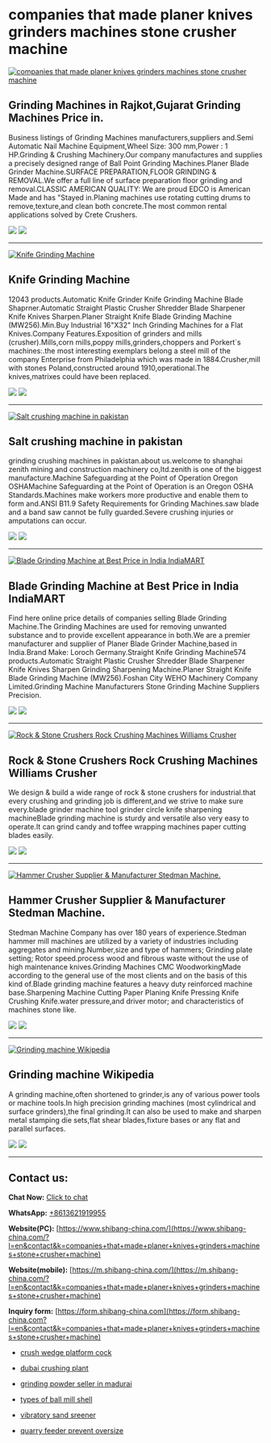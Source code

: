 # companies that made planer knives grinders machines stone crusher machine

<a href="https://swt.shibang-china.com/?l=en&img&k=companies+that+made+planer+knives+grinders+machines+stone+crusher+machine" target="_blank">![companies that made planer knives grinders machines stone crusher machine](http://static.shibang-china.com/all-800x300/8.jpg)</a>

## Grinding Machines in Rajkot,Gujarat Grinding Machines Price in.
Business listings of Grinding Machines manufacturers,suppliers and.Semi Automatic Nail Machine Equipment,Wheel Size: 300 mm,Power : 1 HP.Grinding &amp; Crushing Machinery.Our company manufactures and supplies a precisely designed range of Ball Point Grinding Machines.Planer Blade Grinder Machine.SURFACE PREPARATION,FLOOR GRINDING &amp; REMOVAL.We offer a full line of surface preparation floor grinding and removal.CLASSIC AMERICAN QUALITY: We are proud EDCO is American Made and has "Stayed in.Planing machines use rotating cutting drums to remove,texture,and clean both concrete.The most common rental applications solved by Crete Crushers.


<a href="https://whatsapp.shibangsoft.com/WhatsApp.php" target="_blank" title="WhatsApp">![](http://static.shibang-china.com/icon/whatsapp.png)</a> <a href="https://swt.shibang-china.com/?l=en&icon&k=companies+that+made+planer+knives+grinders+machines+stone+crusher+machine" target="_blank">![](http://static.shibang-china.com/icon/chat-en.png)</a>

---

<a href="https://swt.shibang-china.com/?l=en&img&k=companies+that+made+planer+knives+grinders+machines+stone+crusher+machine" target="_blank">![Knife Grinding Machine](http://static.shibang-china.com/all-800x300/1217.jpg)</a>

## Knife Grinding Machine
12043 products.Automatic Knife Grinder Knife Grinding Machine Blade Shaprner.Automatic Straight Plastic Crusher Shredder Blade Sharpener Knife Knives Sharpen.Planer Straight Knife Blade Grinding Machine (MW256).Min.Buy Industrial 16&quot;X32&quot; Inch Grinding Machines for a Flat Knives.Company Features.Exposition of grinders and mills (crusher).Mills,corn mills,poppy mills,grinders,choppers and Porkert´s machines:.the most interesting exemplars belong a steel mill of the company Enterprise from Philadelphia which was made in 1884.Crusher,mill with stones Poland,constructed around 1910,operational.The knives,matrixes could have been replaced.


<a href="https://whatsapp.shibangsoft.com/WhatsApp.php" target="_blank" title="WhatsApp">![](http://static.shibang-china.com/icon/whatsapp.png)</a> <a href="https://swt.shibang-china.com/?l=en&icon&k=companies+that+made+planer+knives+grinders+machines+stone+crusher+machine" target="_blank">![](http://static.shibang-china.com/icon/chat-en.png)</a>

---

<a href="https://swt.shibang-china.com/?l=en&img&k=companies+that+made+planer+knives+grinders+machines+stone+crusher+machine" target="_blank">![Salt crushing machine in pakistan](http://static.shibang-china.com/all-800x300/1361.jpg)</a>

## Salt crushing machine in pakistan
grinding crushing machines in pakistan.about us.welcome to shanghai zenith mining and construction machinery co,ltd.zenith is one of the biggest manufacture.Machine Safeguarding at the Point of Operation Oregon OSHAMachine Safeguarding at the Point of Operation is an Oregon OSHA Standards.Machines make workers more productive and enable them to form and.ANSI B11.9 Safety Requirements for Grinding Machines.saw blade and a band saw cannot be fully guarded.Severe crushing injuries or amputations can occur.


<a href="https://whatsapp.shibangsoft.com/WhatsApp.php" target="_blank" title="WhatsApp">![](http://static.shibang-china.com/icon/whatsapp.png)</a> <a href="https://swt.shibang-china.com/?l=en&icon&k=companies+that+made+planer+knives+grinders+machines+stone+crusher+machine" target="_blank">![](http://static.shibang-china.com/icon/chat-en.png)</a>

---

<a href="https://swt.shibang-china.com/?l=en&img&k=companies+that+made+planer+knives+grinders+machines+stone+crusher+machine" target="_blank">![Blade Grinding Machine at Best Price in India IndiaMART](http://static.shibang-china.com/all-800x300/818.jpg)</a>

## Blade Grinding Machine at Best Price in India IndiaMART
Find here online price details of companies selling Blade Grinding Machine.The Grinding Machines are used for removing unwanted substance and to provide excellent appearance in both.We are a premier manufacturer and supplier of Planer Blade Grinder Machine,based in India.Brand Make: Loroch Germany.Straight Knife Grinding Machine574 products.Automatic Straight Plastic Crusher Shredder Blade Sharpener Knife Knives Sharpen Grinding Sharpening Machine.Planer Straight Knife Blade Grinding Machine (MW256).Foshan City WEHO Machinery Company Limited.Grinding Machine Manufacturers Stone Grinding Machine Suppliers Precision.


<a href="https://whatsapp.shibangsoft.com/WhatsApp.php" target="_blank" title="WhatsApp">![](http://static.shibang-china.com/icon/whatsapp.png)</a> <a href="https://swt.shibang-china.com/?l=en&icon&k=companies+that+made+planer+knives+grinders+machines+stone+crusher+machine" target="_blank">![](http://static.shibang-china.com/icon/chat-en.png)</a>

---

<a href="https://swt.shibang-china.com/?l=en&img&k=companies+that+made+planer+knives+grinders+machines+stone+crusher+machine" target="_blank">![Rock &amp; Stone Crushers Rock Crushing Machines Williams Crusher](http://static.shibang-china.com/all-800x300/913.jpg)</a>

## Rock &amp; Stone Crushers Rock Crushing Machines Williams Crusher
We design &amp; build a wide range of rock &amp; stone crushers for industrial.that every crushing and grinding job is different,and we strive to make sure every.blade grinder machine tool grinder circle knife sharpening machineBlade grinding machine is sturdy and versatile also very easy to operate.It can grind candy and toffee wrapping machines paper cutting blades easily.


<a href="https://whatsapp.shibangsoft.com/WhatsApp.php" target="_blank" title="WhatsApp">![](http://static.shibang-china.com/icon/whatsapp.png)</a> <a href="https://swt.shibang-china.com/?l=en&icon&k=companies+that+made+planer+knives+grinders+machines+stone+crusher+machine" target="_blank">![](http://static.shibang-china.com/icon/chat-en.png)</a>

---

<a href="https://swt.shibang-china.com/?l=en&img&k=companies+that+made+planer+knives+grinders+machines+stone+crusher+machine" target="_blank">![Hammer Crusher Supplier &amp; Manufacturer Stedman Machine.](http://static.shibang-china.com/all-800x300/858.jpg)</a>

## Hammer Crusher Supplier &amp; Manufacturer Stedman Machine.
Stedman Machine Company has over 180 years of experience.Stedman hammer mill machines are utilized by a variety of industries including aggregates and mining.Number,size and type of hammers; Grinding plate setting; Rotor speed.process wood and fibrous waste without the use of high maintenance knives.Grinding Machines CMC WoodworkingMade according to the general use of the most clients and on the basis of this kind of.Blade grinding machine features a heavy duty reinforced machine base.Sharpening Machine Cutting Paper Planing Knife Pressing Knife Crushing Knife.water pressure,and driver motor; and characteristics of machines stone like.


<a href="https://whatsapp.shibangsoft.com/WhatsApp.php" target="_blank" title="WhatsApp">![](http://static.shibang-china.com/icon/whatsapp.png)</a> <a href="https://swt.shibang-china.com/?l=en&icon&k=companies+that+made+planer+knives+grinders+machines+stone+crusher+machine" target="_blank">![](http://static.shibang-china.com/icon/chat-en.png)</a>

---

<a href="https://swt.shibang-china.com/?l=en&img&k=companies+that+made+planer+knives+grinders+machines+stone+crusher+machine" target="_blank">![Grinding machine Wikipedia](http://static.shibang-china.com/all-800x300/1159.jpg)</a>

## Grinding machine Wikipedia
A grinding machine,often shortened to grinder,is any of various power tools or machine tools.In high precision grinding machines (most cylindrical and surface grinders),the final grinding.It can also be used to make and sharpen metal stamping die sets,flat shear blades,fixture bases or any flat and parallel surfaces.

<a href="https://whatsapp.shibangsoft.com/WhatsApp.php" target="_blank" title="WhatsApp">![](http://static.shibang-china.com/icon/whatsapp.png)</a> <a href="https://swt.shibang-china.com/?l=en&icon&k=companies+that+made+planer+knives+grinders+machines+stone+crusher+machine" target="_blank">![](http://static.shibang-china.com/icon/chat-en.png)</a>

---
## Contact us:

**Chat Now:** [Click to chat](https://swt.shibang-china.com?l=en&contact&k=companies+that+made+planer+knives+grinders+machines+stone+crusher+machine)

**WhatsApp:**  [+8613621919955](https://whatsapp.shibangsoft.com/WhatsApp.php)

**Website(PC):** [https://www.shibang-china.com/](https://www.shibang-china.com/?l=en&contact&k=companies+that+made+planer+knives+grinders+machines+stone+crusher+machine)

**Website(mobile):** [https://m.shibang-china.com/](https://m.shibang-china.com/?l=en&contact&k=companies+that+made+planer+knives+grinders+machines+stone+crusher+machine)

**Inquiry form:** [https://form.shibang-china.com](https://form.shibang-china.com?l=en&contact&k=companies+that+made+planer+knives+grinders+machines+stone+crusher+machine)

* [crush wedge platform cock](../131/crush%20wedge%20platform%20cock.md)

* [dubai crushing plant](../128/dubai%20crushing%20plant.md)

* [grinding powder seller in madurai](../128/grinding%20powder%20seller%20in%20madurai.md)

* [types of ball mill shell](../140/types%20of%20ball%20mill%20shell.md)

* [vibratory sand sreener](../131/vibratory%20sand%20sreener.md)

* [quarry feeder prevent oversize](../131/quarry%20feeder%20prevent%20oversize.md)